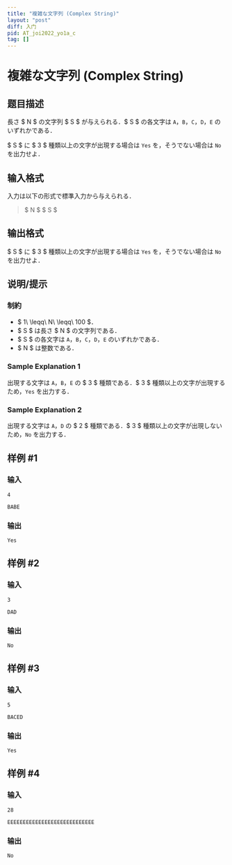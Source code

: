 ```yaml
---
title: "複雑な文字列 (Complex String)"
layout: "post"
diff: 入门
pid: AT_joi2022_yo1a_c
tag: []
---
```


# 複雑な文字列 (Complex String)

## 题目描述

[problemUrl]: https://atcoder.jp/contests/joi2022yo1a/tasks/joi2022_yo1a_c

長さ $ N $ の文字列 $ S $ が与えられる．$ S $ の各文字は `A`，`B`，`C`，`D`，`E` のいずれかである．

$ S $ に $ 3 $ 種類以上の文字が出現する場合は `Yes` を，そうでない場合は `No` を出力せよ．

## 输入格式

入力は以下の形式で標準入力から与えられる．

> $ N $ $ S $

## 输出格式

$ S $ に $ 3 $ 種類以上の文字が出現する場合は `Yes` を，そうでない場合は `No` を出力せよ．

## 说明/提示

### 制約

- $ 1\ \leqq\ N\ \leqq\ 100 $．
- $ S $ は長さ $ N $ の文字列である．
- $ S $ の各文字は `A`，`B`，`C`，`D`，`E` のいずれかである．
- $ N $ は整数である．

### Sample Explanation 1

出現する文字は `A`，`B`，`E` の $ 3 $ 種類である．$ 3 $ 種類以上の文字が出現するため，`Yes` を出力する．

### Sample Explanation 2

出現する文字は `A`，`D` の $ 2 $ 種類である．$ 3 $ 種類以上の文字が出現しないため，`No` を出力する．

## 样例 #1

### 输入

```
4
BABE
```

### 输出

```
Yes
```

## 样例 #2

### 输入

```
3
DAD
```

### 输出

```
No
```

## 样例 #3

### 输入

```
5
BACED
```

### 输出

```
Yes
```

## 样例 #4

### 输入

```
28
EEEEEEEEEEEEEEEEEEEEEEEEEEEE
```

### 输出

```
No
```

